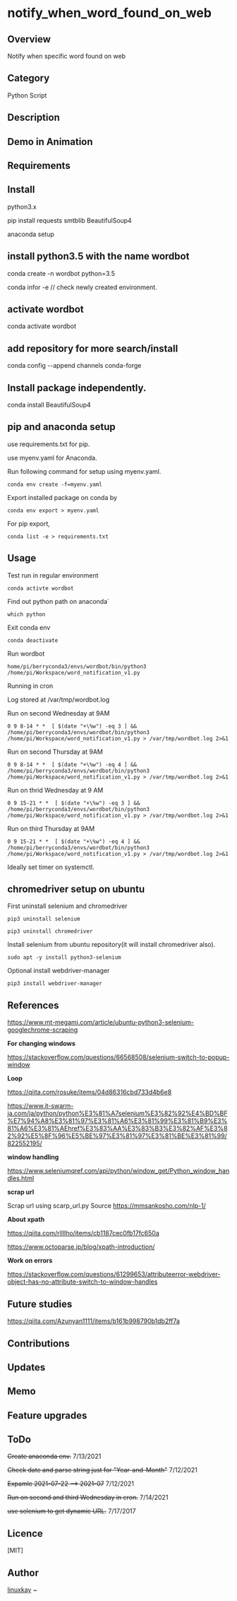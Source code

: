 # notify_when_word_found_on_web

## Overview

Notify when specific word found on web

## Category

Python Script

## Description

## Demo in Animation

## Requirements

## Install

python3.x

pip install requests smtblib BeautifulSoup4

anaconda setup

## install python3.5 with the name wordbot
conda create -n wordbot python=3.5

conda infor -e // check newly created environment.

## activate wordbot

conda activate wordbot

## add repository for more search/install

conda config --append channels conda-forge

## Install package independently.
conda install BeautifulSoup4

## pip and anaconda setup

use requirements.txt for pip.

use myenv.yaml for Anaconda.

Run following command for setup using myenv.yaml.

`conda env create -f=myenv.yaml`

Export installed package on conda by

`conda env export > myenv.yaml`

For pip export,

`conda list -e > requirements.txt`

## Usage

Test run in regular environment

`conda activte wordbot`

Find out python path on anaconda`

`which python`

Exit conda env

`conda deactivate`

Run wordbot

`home/pi/berryconda3/envs/wordbot/bin/python3 /home/pi/Workspace/word_notification_v1.py`

Running in cron

Log stored at /var/tmp/wordbot.log

Run on second Wednesday at 9AM

`0 9 8-14 * *  [ $(date "+\%w") -eq 3 ] && /home/pi/berryconda3/envs/wordbot/bin/python3 /home/pi/Workspace/word_notification_v1.py > /var/tmp/wordbot.log 2>&1`

Run on second Thursday at 9AM

`0 9 8-14 * *  [ $(date "+\%w") -eq 4 ] && /home/pi/berryconda3/envs/wordbot/bin/python3 /home/pi/Workspace/word_notification_v1.py > /var/tmp/wordbot.log 2>&1`

Run on thrid Wednesday at 9 AM

`0 9 15-21 * *  [ $(date "+\%w") -eq 3 ] && /home/pi/berryconda3/envs/wordbot/bin/python3 /home/pi/Workspace/word_notification_v1.py > /var/tmp/wordbot.log 2>&1`

Run on third Thursday at 9AM

`0 9 15-21 * *  [ $(date "+\%w") -eq 4 ] && /home/pi/berryconda3/envs/wordbot/bin/python3 /home/pi/Workspace/word_notification_v1.py > /var/tmp/wordbot.log 2>&1`

Ideally set timer on systemctl.

## chromedriver setup on ubuntu

First uninstall selenium and chromedriver

`pip3 uninstall selenium`

`pip3 uninstall chromedriver`

Install selenium from ubuntu repository(it will install chromedriver also).

`sudo apt -y install python3-selenium`

Optional install webdriver-manager

`pip3 install webdriver-manager`

## References

https://www.mt-megami.com/article/ubuntu-python3-selenium-googlechrome-scraping

**For changing windows**

https://stackoverflow.com/questions/66568508/selenium-switch-to-popup-window

**Loop**

https://qiita.com/rosuke/items/04d86316cbd733d4b6e8

https://www.it-swarm-ja.com/ja/python/python%E3%81%A7selenium%E3%82%92%E4%BD%BF%E7%94%A8%E3%81%97%E3%81%A6%E3%81%99%E3%81%B9%E3%81%A6%E3%81%AEhref%E3%83%AA%E3%83%B3%E3%82%AF%E3%82%92%E5%8F%96%E5%BE%97%E3%81%97%E3%81%BE%E3%81%99/822552195/

**window handling**

https://www.seleniumqref.com/api/python/window_get/Python_window_handles.html

**scrap url**

Scrap url using scarp_url.py  Source https://mmsankosho.com/nlp-1/

**About xpath**

https://qiita.com/rllllho/items/cb1187cec0fb17fc650a

https://www.octoparse.jp/blog/xpath-introduction/

**Work on errors**

https://stackoverflow.com/questions/61299653/attributeerror-webdriver-object-has-no-attribute-switch-to-window-handles

## Future studies

https://qiita.com/Azunyan1111/items/b161b998790b1db2ff7a

## Contributions

## Updates

## Memo

## Feature upgrades


## ToDo

~~Create anaconda env.~~ 7/13/2021

~~Check date and parse string just for "Year-and-Month"~~ 7/12/2021

~~Expamle 2021-07-22 --> 2021-07~~ 7/12/2021

~~Run on second and third Wednesday in cron.~~ 7/14/2021

~~use selenium to get dynamic URL.~~ 7/17/2017

## Licence
[MIT]

## Author

[linuxkay](https://github.com/linuxkay)
~                                        
